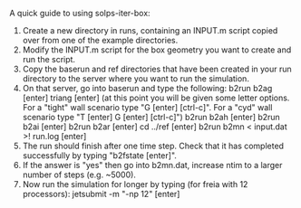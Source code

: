 A quick guide to using solps-iter-box:

1) Create a new directory in runs, containing an INPUT.m script copied over from one of the example directories.
2) Modify the INPUT.m script for the box geometry you want to create and run the script.
3) Copy the baserun and ref directories that have been created in your run directory to the server where you want to run the simulation.
4) On that server, go into baserun and type the following:
b2run b2ag [enter]
triang [enter] (at this point you will be given some letter options. For a "tight" wall scenario type "G [enter] [ctrl-c]". For a "cyd" wall scenario type "T [enter] G [enter] [ctrl-c]")
b2run b2ah [enter]
b2run b2ai [enter]
b2run b2ar [enter]
cd ../ref [enter]
b2run b2mn < input.dat >! run.log [enter]
5) The run should finish after one time step. Check that it has completed successfully by typing "b2fstate [enter]".
6) If the answer is "yes" then go into b2mn.dat, increase ntim to a larger number of steps (e.g. ~5000).
7) Now run the simulation for longer by typing (for freia with 12 processors):
   jetsubmit -m "-np 12" [enter]